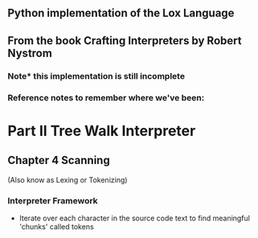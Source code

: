 
## Python implementation of the Lox Language
## From the book Crafting Interpreters by Robert Nystrom

### Note* this implementation is still incomplete

### Reference notes to remember where we've been:

# Part II Tree Walk Interpreter

## Chapter 4 Scanning
(Also know as Lexing or Tokenizing)

### Interpreter Framework

* Iterate over each character in the source code text to find meaningful 'chunks' called tokens


